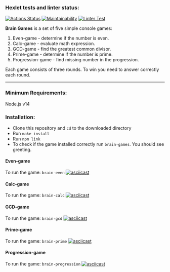 ### Hexlet tests and linter status:
[![Actions Status](https://github.com/Ingwar2020/frontend-project-lvl1/workflows/hexlet-check/badge.svg)](https://github.com/Ingwar2020/frontend-project-lvl1/actions)
[![Maintainability](https://api.codeclimate.com/v1/badges/a99a88d28ad37a79dbf6/maintainability)](https://codeclimate.com/github/Ingwar2020/frontend-project-lvl1/maintainability)
[![Linter Test](https://github.com/Ingwar2020/frontend-project-lvl1/actions/workflows/tests.yml/badge.svg)](https://github.com/Ingwar2020/tests.yml/actions)  

**Brain Games** is a set of five simple console games:  
1. Even-game - determine if the number is even.
2. Calc-game - evaluate math expression.
3. GCD-game - find the greatest common divisor.
4. Prime-game - determine if the number is prime.
5. Progression-game - find missing number in the progression.  

Each game consists of three rounds. To win you need to answer correctly each round.

---
 ### Minimum Requirements:
 Node.js v14
 ### Installation:
 + Clone this repository and ```cd``` to the downloaded directory
 + Run ```make install```
 + Run ```npm link```
 + To check if the game installed correctly run ```brain-games```. You should see greeting.
 #### Even-game
To run the game: ```brain-even```
[![asciicast](https://asciinema.org/a/147NQrsEDCLmET1jZdSm7sIvx.svg)](https://asciinema.org/a/147NQrsEDCLmET1jZdSm7sIvx)
 #### Calc-game
To run the game: ```brain-calc```
[![asciicast](https://asciinema.org/a/437484.svg)](https://asciinema.org/a/437484)
 #### GCD-game
To run the game: ```brain-gcd```
[![asciicast](https://asciinema.org/a/CuFraQGsAiP3iICat4SqjcpgL.svg)](https://asciinema.org/a/CuFraQGsAiP3iICat4SqjcpgL)
 #### Prime-game
To run the game: ```brain-prime```
[![asciicast](https://asciinema.org/a/G4JV1tAzqGE0WIsuKMFwAp5rG.svg)](https://asciinema.org/a/G4JV1tAzqGE0WIsuKMFwAp5rG)
 #### Progression-game
To run the game: ```brain-progression```
[![asciicast](https://asciinema.org/a/WYSHOAnCXG42lVyJiH2hfzalj.svg)](https://asciinema.org/a/WYSHOAnCXG42lVyJiH2hfzalj)